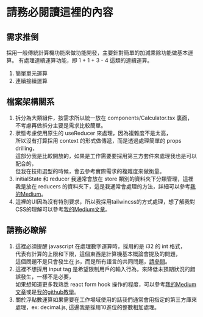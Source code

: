 # 請務必閱讀這裡的內容

## 需求推倒
採用一般傳統計算機功能來做功能開發，主要針對簡單的加減乘除功能做基本運算。
有處理連續運算功能，即 1 + 1 + 3 - 4 這類的連續運算。
1. 簡單單元運算
2. 連續接續運算

## 檔案架構關系
1. 拆分為大類組件，按需求所以統一放在 components/Calculator.tsx 裏面，<br/>不考慮再做拆分主要是需求比較簡單。
2. 狀態考慮使用原生的 useReducer 來處理，因為複雜度不是太高，<br/>所以沒有打算採用 context 的形式做傳遞，而是透過處理簡單的 props drilling，<br/>這部分我是比較開放的，如果是工作需要要採用第三方套件來處理我也是可以配合的，<br/>但我在技術選型的時候，會去參考實際需求的複雜度來做衡量。
3. initialState 和 reducer 我通常會放在 store 類別的資料夾下分類管理，這裡我是放在 reducers 的資料夾下，這是我通常會處理的方法，詳細可以參考[我的Medium](https://medium.com/@LeeLuciano/react-%E6%B4%97%E8%8F%9C-%E8%B3%87%E6%96%99%E5%A4%BE%E7%B5%90%E6%A7%8B-244b3fa39801)。
4. 這裡的UI因為沒有特別要求，所以我採用tailwincss的方式處理，想了解我對CSS的理解可以參考[我的Medium文章](https://medium.com/@LeeLuciano/react-%E6%B4%97%E8%8F%9C-ui-library%E7%9A%84%E9%81%B8%E6%93%87-f3a6b2648998)。

## 請務必瞭解
1. 這裡必須提醒 javascript 在處理數字運算時，採用的是 i32 的 int 格式，<br/>代表有計算的上限和下限，這個東西是計算機基本概論會提及的問題，<br/>這個問題不是只會發生在 js，而是所有語言的共同問題，[請參閱](https://en.wikipedia.org/wiki/IEEE_754-1985)。
2. 這裡不想採用 input tag 是希望限制用戶的輸入行為，來降低未預期狀況的錯誤發生，一樣不是必要，<br/>如果想知道更多我熟悉 react form hook 操作的程度，可以參考[我的Medium文章](https://medium.com/@LeeLuciano/react-hook-form-mui-yup-edbb5ca922f5)或是[我的github教學](https://github.com/Luciano0322/react_course_vite/tree/master/react-hook-form)。
3. 關於浮點數運算如果需要在工作場域使用的話我們通常會用指定的第三方庫來處理，ex: decimal.js, 這邊我是採用10進位的整數相加處理。
